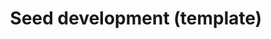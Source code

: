---
annotations:
- type: Cell Type Ontology
  value: obsolete plant cell
- type: Pathway Ontology
  value: signaling pathway
authors:
- Jaiswallab
- AlexanderPico
- MaintBot
- Eweitz
description: Rice reference network (Supplemental File S1_input.gpml) that is used
  as template for subsequent projections with Pathway GeneSWAPPER as described in
  the manuscript. The public version is available as WP2199.
last-edited: 2021-05-24
organisms:
- Oryza sativa
redirect_from:
- /index.php/Pathway:WP2278
- /instance/WP2278
schema-jsonld:
- '@context': https://schema.org/
  '@id': https://wikipathways.github.io/pathways/WP2278.html
  '@type': Dataset
  creator:
    '@type': Organization
    name: WikiPathways
  description: Rice reference network (Supplemental File S1_input.gpml) that is used
    as template for subsequent projections with Pathway GeneSWAPPER as described in
    the manuscript. The public version is available as WP2199.
  keywords:
  - ''
  - NAC5
  - SPP2
  - Kinesin
  - 'Photosystem I RC subunit '
  - EF-1-g
  - INV2
  - LTPL109
  - Interaction between WRKY 51 and 71 enhances the binding affinity of WRKY71 to
    the Amy32b promoter
  - Amy2A
  - AP37
  - APL3
  - RAR1
  - Delta-COP
  - IDI2
  - PGI-b
  - PSII-OEP33
  - DIP1
  - Myosin like
  - HOX 22
  - Centromere protein
  - FERTILLIN
  - UOS1
  - CR4
  - CYP450
  - GluA-1
  - OsPRP1
  - BT1-1
  - LOC_Os08g04580
  - Ring Finger
  - IAA1
  - SPK
  - SSIIIb
  - IDEF1
  - MADS 14
  - RCD1-L
  - AOPBP-L
  - Pectinesterase
  - OsEM
  - Wx1
  - Oryzain gamma Protease
  - bip110
  - PP2A-3
  - Mal d 1-AP
  - LPLA
  - Ethylene induced
  - SAP11
  - CDKA-1
  - SUT1
  - SuSy4
  - UGP1
  - NAS2
  - HSP40
  - Isocitrate lyase
  - 'CYP450 '
  - b-1,3-Glucanase
  - LOC_Os01g14110
  - SSIVa
  - ' EF-1-d2'
  - IAA4
  - ALDP
  - VIP1-like
  - Bam 6
  - NAAT1
  - VDAC5
  - 'CACTA, En/Spm '
  - NADPH G-3-P dh
  - Phosphoglucomutase
  - Ankyrin-like protein
  - Plays a role in the removal of MDA that forms during seed desiccation
  - CIN5
  - PIT
  - SNAC1
  - CIN2
  - PP2A1
  - LOC_Os04g57020
  - AP-1gamma-1
  - RPK-TMK1 precursor
  - bHLH60
  - OsLKR
  - LOC_Os04g53350
  - NAS1
  - GPT2-3
  - WRKY 71
  - 2-d-3-D phosphooctonate aldolase
  - UGP2
  - HDS1
  - JA cmtr
  - Pr1b
  - RAC
  - LOC_Os02g08530
  - Bam 2
  - SSI
  - MADS 47
  - 'LOC_Os10g40260 '
  - NAC075
  - SCR-like
  - BADH2
  - CIN3
  - CIN1
  - PPROL 14 E
  - CSN5
  - RAD6
  - GPT1
  - GluA-2
  - IRT1
  - BT1-2
  - GF14b
  - RISBZ1
  - Amy3D
  - WRKY 51 by itself also represses activation of Amy2A by GAMYB
  - PHD zf
  - GB2
  - 'CCT/B-box zinc finger '
  - ' LOC_Os03g43910'
  - LOC_Os03g03860
  - UDP-glucosyl transferase
  - SET domain protein
  - ABA and GA induced
  - PROLM28
  - Ubi
  - FBL60
  - ZOS1-15
  - Amy3E
  - TRAB1
  - PUP2
  - KRP3
  - Pyrrolidone-Carboxylpeptidase
  - CycA1-1
  - ALDH7
  - GAMYB
  - Fructose-6-phosphate 1-phosphotransferase
  - THF1
  - CycB1;1
  - SIP2
  - SPS-So
  - carboxyvinyl-carboxyphosphonate phosphorylmutase
  - 'LOC_Os06g39906 '
  - PCNA
  - GPT2-B
  - EIL1
  - TATC
  - RSR1
  - Lea3
  - APT1
  - SUT3
  - GluC
  - Double Knock-Down mutant (KD-RISBZ1/KD-RPBF) caused most expression change in
    OsLKR/SDH
  - PHD Zn-finger
  - LOC_Os12g37570
  - prx61
  - 'BTB/POZ '
  - EF-1-d1
  - GLUB4
  - MADS 2
  - DREB1B
  - DPE1
  - Oligopeptide transporter 3
  - SAL1
  - TUBB3
  - CML18
  - GTP cyclohydrolase
  - RAG-1
  - PHOL
  - IDS1/ MT4A
  - RAV1-like
  - GluA-3
  - SBEIIb
  - DU1
  - LOC_Os03g07360
  - Subtilisin N-terminal Region
  - ZF-like
  - BTB-TAZ
  - complex 1 family protein-like (LYR family)
  - SuSy5
  - LOC_Os05g06330
  - CIN4
  - NAC4
  - MADS 13
  - Bam 10
  - APL4/ AGPL4
  - MTN
  - Importin alpha-1a
  - CPL1
  - LOC_Os06g14190
  - DOF ZF
  - ADP ribosylation GTPase
  - 'Hydrolase '
  - PP2A2
  - HOX6
  - LOC_Os05g50190
  - 'LOC_Os03g55130 '
  - BEI
  - UGP
  - LOC_Os09g38090
  - Rab21
  - 'Pumilio '
  - Bam 8
  - GF14F
  - GF14c
  - GDSL-like Lipase
  - member of the group 3 Lea family
  - NAC 10
  - Wsi18 promoter is active in the whole grain
  - Sci2
  - APL2
  - MADS 8
  - MADS 57
  - Flavin-containing monooxygenase
  - YSL2
  - GLN1-1
  - MPK5
  - MADS 1
  - Permease
  - ' EPSPS1'
  - ABA related
  - MLA10
  - RIR 1b
  - SPS-Hv
  - Terpene cyclases
  - GBSSII
  - PIP5K
  - NB-ARC domain protein
  - Also given LOC_Os05g42424 which is not complete
  - E3-Ubi Ligase
  - bZIP transcription factor TRAB1, ABA RESPONSIVE ELEMENT 1=ABA1
  - LOC_Os03g50390
  - AOXDH
  - TLR31
  - LOC_Os01g12080
  - cytochrome P450 domain containing protein
  - grpA3
  - RA
  - has two different transcripts= a:in leaf, b:in endosperm; binding with APL2 and
    Down regulation by RISBZ1 only happens with APS2b, binding with APL1 only happens
    with APS2a
  - GABA permease
  - SSP genes examined was significantly suppressed in KD-RISBZ1/KD-RPBF
  - OsCCP
  - WRKY 51
  - Seed dormancy
  - PHT4;3
  - RIC1
  - MADS 18
  - WRKY 55
  - ARD2
  - Serine protease
  - seed-specific protein kinase
  - 'psbC '
  - KOB1
  - Interaction with Wsi18 and Lea3 by orthology to H vulgare
  - FBO10
  - U2 snRNP
  - Male sterility protein
  - OsFBX237
  - Bam 7
  - Vin 2
  - rbcL
  - Disease resistance-like
  - PUL
  - beta-fructofuranosidase
  - SuSy6
  - SUS1
  - SPS-Zm
  - LOC_Os03g56940
  - PSRR-L
  - ERG3
  - MADS7/45
  - Dynamin
  - Amy4A
  - GW2
  - LEA 14-A
  - Assigned as NA-INV1 by Nemeth D and Hanumappa M (10/21/2010)
  - Bam 4
  - APS1
  - ENOD93-1
  - AREB
  - MADS-box IL
  - Integrase
  - Sdr4
  - DUF630
  - DAD1
  - SAM cmtr
  - vATP synthase C
  - YSL15
  - SSA1
  - water stress + cold stress
  - TRNA endonuclease
  - DMAS1
  - Anthranilate Phosphoribosyltransferase
  - RACK1A
  - MADS 16
  - HSP70
  - IAA amidohydrolase
  - PRP1
  - FBK21
  - Keto acyl CoA thiolase
  - OSE2
  - GF14-e
  - DUF584
  - Flavin containing monooxygenase 3-like
  - Luc7-like 2
  - bhlh113
  - expression diminished during grain filling at high temperatures
  - IRO2
  - SPP1
  - MADS 15
  - Cytochrome P450
  - USP1
  - DEP
  - EF-1-g3
  - ABI5
  - ACO1
  - INV3
  - SSIIIa/ Flo5
  - IDEF2
  - SSIVb
  - MADS 6
  - Amy3B/Amy3C
  - BEIII
  - CDKA-2
  - SUS3
  - RPS20
  - LOC_Os04g41910
  - taxane 10-beta-hydroxylase
  - Phragmoplast kinase
  - Vin1
  - FDH
  - PPDKA
  - Acyl carrier
  - PROLM26
  - Amy3A
  - VP1
  - SUT5
  - ATP synthase
  - C3H1
  - CRINKLY4
  - Gal1
  - ARF1
  - MADS 3
  - Pto kinase Interactor 1
  - ZIP-1a
  - ISA1
  - Cyp2
  - RUBQ1
  - 'SSA2 '
  - MAPK2
  - CRL1
  - bZIP
  - SUS2
  - Amy1A
  - double KD mutant (KD-RISBZ1/KD-RPBF) caused most expression change
  - CTR1-like
  - 'REB '
  - GluB-1A
  - BBTI4
  - phosphomannomutase
  - Bam 1
  - GP-alpha-1
  - OsAK
  - GPT-A
  - APRL3
  - TyrK
  - TPR-PK
  - 'LOC_Os10g30450 '
  - double-stranded beta-helix domain
  - expressed strongly in the shoot apical meristem
  - bip129
  - HSP90
  - DUF151
  - SSII-2
  - OsIAA13
  - SUT4
  - MT2b
  - Bam 5
  - ferroportin1
  - SUT2
  - SGT1
  - PHOH
  - Jasmonate-induced protein
  - Stress-related protein
  - Phospholipase C
  - Bam 3
  - SSIIc
  - HRGP
  - EBP89
  - 'AP2 domain '
  - GlyH
  - PSI-D
  - msrB-1
  - eif(iso)4g
  - Phosphotyrosine
  - LOC_Os01g62740
  - Ring ZF
  - MADS 5
  - RALF24
  - Oryzain alpha Protease
  - DPK4
  - SPS-O spp
  - Ser/thr PK
  - LOC_Os02g53890
  - APL1
  - MADS 22
  - EXPB2
  - PPR bZIP
  - APS2a
  - SSII-3
  - SCP40
  - WRKY 71 by itself also represses activation of Amy2A by GAMYB
  - Mitrochondrial carrier
  - RB
  - CIN7
  - Complex 1L
  - MADS 56
  - PP2A-B
  - 'Retrotransposon '
  - Smt1-1
  - SNAC2
  - MADS17
  - IAA9
  - SWEET3a
  - Ghd7
  - PPDKB
  - Expression Patterns during Seed Development Correspond with Pigment Accumulation
    Patterns in Seeds
  - Ubiquitin proteinase
  - Bam 9
  - Wsi18
  - HMG1
  - CKX2/ Gn1a
  - TAP46
  - Granule-bound starch synthase
  - VP2-like
  - Plasma membrane ATPase
  - NAC2
  - EXPB4
  - 'S-REP '
  - flavanone 3-hydroxylase
  - GF14A
  - Sub9
  - HAD-like
  - RPBF
  - DPE2
  - Shaggy kinase
  - ISA2
  - MCM2
  - ABA-related
  - CycD2-2
  - PROLM 24
  - PGI-a
  - DEK1
  - DAHPS1
  - Fibrillin
  - RCAA1
  - IDI4
  - ISA3
  - PBZ1
  - ATP synthetase a
  - Thioredoxin-like
  - AHOX
  - SBEIIa
  license: CC0
  name: Seed development (template)
seo: CreativeWork
title: Seed development (template)
wpid: WP2278
---